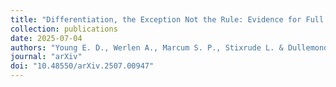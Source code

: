 ```yaml
---
title: "Differentiation, the Exception Not the Rule: Evidence for Full Miscibility in Sub-Neptune Interiors"
collection: publications
date: 2025-07-04
authors: "Young E. D., Werlen A., Marcum S. P., Stixrude L. & Dullemond C. P."
journal: "arXiv"
doi: "10.48550/arXiv.2507.00947"
---
```

